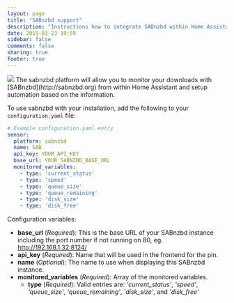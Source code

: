 ```yaml
---
layout: page
title: "SABnzbd support"
description: "Instructions how to integrate SABnzbd within Home Assistant."
date: 2015-03-23 19:59
sidebar: false
comments: false
sharing: true
footer: true
---
```


<img src='/images/supported_brands/sabnzbd.png' class='brand pull-right' />
The sabnzbd platform will allow you to monitor your downloads with [SABnzbd](http://sabnzbd.org) from within Home Assistant and setup automation based on the information.

To use sabnzbd with your installation, add the following to your `configuration.yaml` file:

```yaml
# Example configuration.yaml entry
sensor:
  platform: sabnzbd
  name: SAB
  api_key: YOUR_API_KEY
  base_url: YOUR_SABNZBD_BASE_URL
  monitored_variables:
    - type: 'current_status'
    - type: 'speed'
    - type: 'queue_size'
    - type: 'queue_remaining'
    - type: 'disk_size'
    - type: 'disk_free'
```

Configuration variables:

- **base_url** (*Required*): This is the base URL of your SABnzbd instance including the port number if not running on 80, eg. http://192.168.1.32:8124/
- **api_key** (*Required*): Name that will be used in the frontend for the pin.
- **name** (*Optional*): The name to use when displaying this SABnzbd instance.
- **monitored_variables** (*Required*): Array of the monitored variables.
  - **type** (*Required*): Valid entries are: *'current_status'*, *'speed'*, *'queue_size'*, *'queue_remaining'*, *'disk_size'*, and *'disk_free'*

